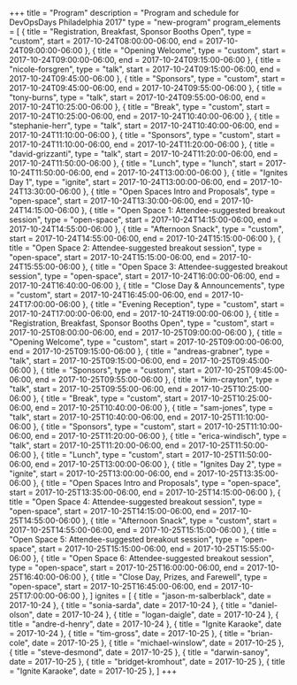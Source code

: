 +++
title = "Program"
description = "Program and schedule for DevOpsDays Philadelphia 2017"
type = "new-program"
program_elements = [
    { title = "Registration, Breakfast, Sponsor Booths Open", type = "custom", start = 2017-10-24T08:00:00-06:00, end = 2017-10-24T09:00:00-06:00 },
    { title = "Opening Welcome", type = "custom", start = 2017-10-24T09:00:00-06:00, end = 2017-10-24T09:15:00-06:00 },
    { title = "nicole-forsgren", type = "talk", start = 2017-10-24T09:15:00-06:00, end = 2017-10-24T09:45:00-06:00 },
    { title = "Sponsors", type = "custom", start = 2017-10-24T09:45:00-06:00, end = 2017-10-24T09:55:00-06:00 },
    { title = "tony-burns", type = "talk", start = 2017-10-24T09:55:00-06:00, end = 2017-10-24T10:25:00-06:00 },
    { title = "Break", type = "custom", start = 2017-10-24T10:25:00-06:00, end = 2017-10-24T10:40:00-06:00 },
    { title = "stephanie-herr", type = "talk", start = 2017-10-24T10:40:00-06:00, end = 2017-10-24T11:10:00-06:00 },
    { title = "Sponsors", type = "custom", start = 2017-10-24T11:10:00-06:00, end = 2017-10-24T11:20:00-06:00 },
    { title = "david-grizzanti", type = "talk", start = 2017-10-24T11:20:00-06:00, end = 2017-10-24T11:50:00-06:00 },
    { title = "Lunch", type = "lunch", start = 2017-10-24T11:50:00-06:00, end = 2017-10-24T13:00:00-06:00 },
    { title = "Ignites Day 1", type = "ignite", start = 2017-10-24T13:00:00-06:00, end = 2017-10-24T13:30:00-06:00 },
    { title = "Open Spaces Intro and Proposals", type = "open-space", start = 2017-10-24T13:30:00-06:00, end = 2017-10-24T14:15:00-06:00 },
    { title = "Open Space 1: Attendee-suggested breakout session", type = "open-space", start = 2017-10-24T14:15:00-06:00, end = 2017-10-24T14:55:00-06:00 },
    { title = "Afternoon Snack", type = "custom", start = 2017-10-24T14:55:00-06:00, end = 2017-10-24T15:15:00-06:00 },
    { title = "Open Space 2: Attendee-suggested breakout session", type = "open-space", start = 2017-10-24T15:15:00-06:00, end = 2017-10-24T15:55:00-06:00 },
    { title = "Open Space 3: Attendee-suggested breakout session", type = "open-space", start = 2017-10-24T16:00:00-06:00, end = 2017-10-24T16:40:00-06:00 },
    { title = "Close Day & Announcements", type = "custom", start = 2017-10-24T16:45:00-06:00, end = 2017-10-24T17:00:00-06:00 },
    { title = "Evening Reception", type = "custom", start = 2017-10-24T17:00:00-06:00, end = 2017-10-24T19:00:00-06:00 },
    { title = "Registration, Breakfast, Sponsor Booths Open", type = "custom", start = 2017-10-25T08:00:00-06:00, end = 2017-10-25T09:00:00-06:00 },
    { title = "Opening Welcome", type = "custom", start = 2017-10-25T09:00:00-06:00, end = 2017-10-25T09:15:00-06:00 },
    { title = "andreas-grabner", type = "talk", start = 2017-10-25T09:15:00-06:00, end = 2017-10-25T09:45:00-06:00 },
    { title = "Sponsors", type = "custom", start = 2017-10-25T09:45:00-06:00, end = 2017-10-25T09:55:00-06:00 },
    { title = "kim-crayton", type = "talk", start = 2017-10-25T09:55:00-06:00, end = 2017-10-25T10:25:00-06:00 },
    { title = "Break", type = "custom", start = 2017-10-25T10:25:00-06:00, end = 2017-10-25T10:40:00-06:00 },
    { title = "sam-jones", type = "talk", start = 2017-10-25T10:40:00-06:00, end = 2017-10-25T11:10:00-06:00 },
    { title = "Sponsors", type = "custom", start = 2017-10-25T11:10:00-06:00, end = 2017-10-25T11:20:00-06:00 },
    { title = "erica-windisch", type = "talk", start = 2017-10-25T11:20:00-06:00, end = 2017-10-25T11:50:00-06:00 },
    { title = "Lunch", type = "custom", start = 2017-10-25T11:50:00-06:00, end = 2017-10-25T13:00:00-06:00 },
    { title = "Ignites Day 2", type = "ignite", start = 2017-10-25T13:00:00-06:00, end = 2017-10-25T13:35:00-06:00 },
    { title = "Open Spaces Intro and Proposals", type = "open-space", start = 2017-10-25T13:35:00-06:00, end = 2017-10-25T14:15:00-06:00 },
    { title = "Open Space 4: Attendee-suggested breakout session", type = "open-space", start = 2017-10-25T14:15:00-06:00, end = 2017-10-25T14:55:00-06:00 },
    { title = "Afternoon Snack", type = "custom", start = 2017-10-25T14:55:00-06:00, end = 2017-10-25T15:15:00-06:00 },
    { title = "Open Space 5: Attendee-suggested breakout session", type = "open-space", start = 2017-10-25T15:15:00-06:00, end = 2017-10-25T15:55:00-06:00 },
    { title = "Open Space 6: Attendee-suggested breakout session", type = "open-space", start = 2017-10-25T16:00:00-06:00, end = 2017-10-25T16:40:00-06:00 },
    { title = "Close Day, Prizes, and Farewell", type = "open-space", start = 2017-10-25T16:45:00-06:00, end = 2017-10-25T17:00:00-06:00 },
]
ignites = [
    { title = "jason-m-salberblack", date = 2017-10-24 },
    { title = "sonia-sarda", date = 2017-10-24 },
    { title = "daniel-olson", date = 2017-10-24 },
    { title = "logan-daigle", date = 2017-10-24 },
    { title = "andre-d-henry", date = 2017-10-24 },
    { title = "Ignite Karaoke", date = 2017-10-24 },
    { title = "tim-gross", date = 2017-10-25 },
    { title = "brian-cole", date = 2017-10-25 },
    { title = "michael-winslow", date = 2017-10-25 },
    { title = "steve-desmond", date = 2017-10-25 },
    { title = "darwin-sanoy", date = 2017-10-25 },
    { title = "bridget-kromhout", date = 2017-10-25 },
    { title = "Ignite Karaoke", date = 2017-10-25 },
]
+++

